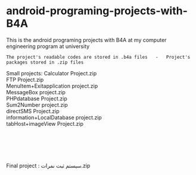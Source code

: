 # android-programing-projects-with-B4A
This is the android programing projects with B4A at my computer engineering program at university


    The project's readable codes are stored in .b4a files   -   Project's packages stored in .zip files

Small projects:   Calculator Project.zip <br />
                  FTP Project.zip <br />
                  MenuItem+Exitapplication project.zip <br />
                  MessageBox project.zip <br />
                  PHPdatabase Project.zip <br />
                  Sum2Number project.zip <br />
                  directSMS Project.zip <br />
                  information+LocalDatabase project.zip <br />
                  tabHost+imageView Project.zip <br /> <br /> <br /> 
                  
       
                  
<br /> 
<br /> 

Final project  :   سیستم ثبت نمرات.zip
<br /> <br /> 
